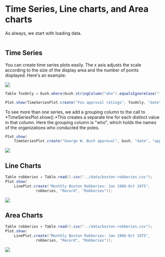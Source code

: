 # Time Series, Line charts, and Area charts 

As always, we start with loading data.

```Java

```



## Time Series

You can create time series plots easily. The x axis adjusts the scale according to the size of the display area and the number of points displayed. Here's an example:

![](https://jtablesaw.github.io/tablesaw/userguide/images/eda/bush_time_series.png)

```java
Table foxOnly = bush.where(bush.stringColumn("who").equalsIgnoreCase("fox"));

Plot.show(TimeSeriesPlot.create("Fox approval ratings", foxOnly, "date", "approval"));
```

To see more than one series, we add a grouping column to the call to *TimeSeriesPlot.show().*This creates a separate line for each distinct value in that column.  Here the grouping column is "who", which holds the names of the organizations who conducted the poles. 

```Java
Plot.show(
    TimeSeriesPlot.create("George W. Bush approval", bush, "date", "approval", "who"));
```

![](https://jtablesaw.github.io/tablesaw/userguide/images/eda/bush_time_series2.png)

## Line Charts



```Java
Table robberies = Table.read().csv("../data/boston-robberies.csv");
Plot.show(
    LinePlot.create("Monthly Boston Robberies: Jan 1966-Oct 1975", 
              robberies, "Record", "Robberies"));
```

![](https://jtablesaw.github.io/tablesaw/userguide/images/eda/robberies_line.png)

## Area Charts



```Java
Table robberies = Table.read().csv("../data/boston-robberies.csv");
Plot.show(
    LinePlot.create("Monthly Boston Robberies: Jan 1966-Oct 1975", 
              robberies, "Record", "Robberies"));
```

![](https://jtablesaw.github.io/tablesaw/userguide/images/eda/robberies_line.png)